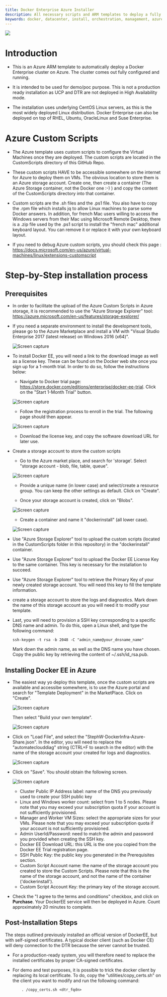 ```yaml
---
title: Docker Enterprise Azure Installer
description: All necessary scripts and ARM templates to deploy a fully functional Docker Enterprise cluster on Microsoft Azure. The ARM template deploys 1 UCP controller, 1 DTR server, up to 5 linux workers, and up to 5 windows workers. Everything is deployed and configured automatically. The end of the deployment is a fully functional cluster.
keywords: docker, datacenter, install, orchestration, management, azure, swarm, microsoft, windows
---
```


<a href="https://portal.azure.com/#create/Microsoft.Template/uri/https%3A%2F%2Fraw.githubusercontent.com%2Fnpintaux%2FDockerTricks%2Fmaster%2FInstallOnAzure%2Fazuredeploy.json" target="_blank">
    <img src="http://azuredeploy.net/deploybutton.png"/>
</a>

# Introduction

* This is an Azure ARM template to automatically deploy a Docker Enterprise cluster on Azure. The cluster comes out fully configured and running.

* It is intended to be used for demo/poc purpose. This is not a production ready installation as UCP and DTR are not deployed in High Availability mode.

* The installation uses underlying CentOS Linux servers, as this is the most widely deployed Linux distribution. Docker Enterprise can also be deployed on top of RHEL, Ubuntu, OracleLinux and Suse Enterprise.

# Azure Custom Scripts

* The Azure template uses custom scripts to configure the Virtual Machines once they are deployed. The custom scripts are located in the CustomScripts directory of this GitHub Repo.

* These custom scripts HAVE to be accessible somewhere on the internet for Azure to deploy them on VMs. The obvious location to store them is an Azure storage account. Create one, then create a container (The Azure Storage container, not the Docker one :-) ) and copy the content of the CustomScripts directory into that container.

* Custom scripts are the .sh files and the .ps1 file. You also have to copy the .rpm file which installs jq to allow Linux machines to parse some Docker answers. In addition, for french Mac users willing to access the Windows servers from their Mac using Microsoft Remote Desktop, there is a .zip file used by the .ps1 script to install the "french mac" additional keyboard layout. You can remove it or replace it with your own keyboard layout.

* If you need to debug Azure custom scripts, you should check this page : https://docs.microsoft.com/en-us/azure/virtual-machines/linux/extensions-customscript

# Step-by-Step installation process

## Prerequisites
* In order to facilitate the upload of the Azure Custom Scripts in Azure storage, it is recommended to use the "Azure Storage Explorer" tool: https://azure.microsoft.com/en-us/features/storage-explorer/

* If you need a separate environment to install the development tools, please go to the Azure Marketplace and install a VM with "Visual Studio Enterprise 2017 (latest release) on Windows 2016 (x64)".

    ![Screen capture](images/DockerEE_createVMWindowsServer.png?raw=true)

* To install Docker EE, you will need a link to the download image as well as a license key. These can be found on the Docker web site once you sign up for a 1-month trial. In order to do so, follow the instructions below:

    * Navigate to Docker trial page: https://store.docker.com/editions/enterprise/docker-ee-trial. Click on the "Start 1-Month Trial" button.

    ![Screen capture](images/DockerEE_Start_a_trial.png?raw=true)

    * Follow the registration process to enroll in the trial. The following page should then appear.

    ![Screen capture](images/DockerEE_Download_license_and_url.png?raw=true)

    * Download the license key, and copy the software download URL for later use.

* Create a storage account to store the custom scripts
    * Go to the Azure market place, and search for 'storage'. Select "storage account - blob, file, table, queue".

    ![Screen capture](images/DockerEE_create_storage_account.png?raw=true)

    * Provide a unique name (in lower case) and select/create a resource group. You can keep the other settings as default. Click on "Create".

    * Once your storage account is created, click on "Blobs".

    ![Screen capture](images/DockerEE_create_container.png?raw=true)

    * Create a container and name it "dockerinstall" (all lower case).

    ![Screen capture](images/DockerEE_dockerinstall.png?raw=true)

* Use "Azure Storage Explorer" tool to upload the custom scripts (located in the CustomScripts folder in this repository) in the "dockerinstall" container.

* Use "Azure Storage Explorer" tool to upload the Docker EE License Key to the same container. This key is necessary for the installation to succeed.

* Use "Azure Storage Explorer" tool to retrieve the Primary Key of your newly created storage account. You will need this key to fill the template information.

* create a storage account to store the logs and diagnostics. Mark down the name of this storage account as you will need it to modify your template.

* Last, you will need to provision a SSH key corresponding to a specific DNS name and admin. To do this, open a Linux shell, and type the following command:
    ```
    ssh-keygen -t rsa -b 2048 -C "admin_name@your_dnsname_name"
    ```
    Mark down the admin name, as well as the DNS name you have chosen.
    Copy the public key by retrieving the content of ~/.ssh/id_rsa.pub.

## Installing Docker EE in Azure
* The easiest way yo deploy this template, once the custom scripts are available and accessibe somewhere, is to use the Azure portal and search for "Template Deployment" in the MarketPlace. Click on "Create".

    ![Screen capture](images/DockerEE_Template_Deployment.png?raw=true)

    Then select "Build your own template".

    ![Screen capture](images/DockerEE_Build_Template.png?raw=true)

* Click on "Load File", and select the "StephW-DockerInfra-Azure-Share.json". In the editor, you will need to replace the "automateclouddiag" string (CTRL+F to search in the editor) with the name of the storage account your created for logs and diagnostics.

    ![Screen capture](images/DockerEE_Modify_Template.png?raw=true)

* Click on "Save". You should obtain the following screen.

    ![Screen capture](images/DockerEE_Customized_Template.png?raw=true)

    * Cluster Public IP Address label: name of the DNS you previously used to create your SSH public key
    * Linux and Windows worker count: select from 1 to 5 nodes. Please note that you may exceed your subscription quota if your account is not sufficiently provisioned.
    * Manager and Worker VM Sizes: select the appropriate sizes for your VMs. Please note that you may exceed your subscription quota if your account is not sufficiently provisioned.
    * Admin UserId/Password: need to match the admin and password you provided when creating the SSH key.
    * Docker EE Download URL: this URL is the one you copied from the Docker EE Trial registration page.
    * SSH Public Key: the public key you generated in the Prerequisites section.
    * Custom Script Account name: the name of the storage account you created to store the Custom Scripts. Please note that this is the name of the storage account, and not the name of the container ('dockerinstall').
    * Custom Script Account Key: the primary key of the storage account.

* Check the "I agree to the terms and conditions" checkbox, and click on __Purchase__. Your DockerEE service will then be deployed in Azure. Count approximately 20 minutes to complete.

## Post-Installation Steps
The steps outlined previously installed an official version of DockerEE, but with self-signed certificates. A typical docker client (such as Docker CE) will deny connection to the DTR because the server cannot be trusted.

* For a production-ready system, you will therefore need to replace the installed certificates by proper CA-signed certificates.
* For demo and test purposes, it is possible to trick the docker client by replacing its local certificate. To do, copy the "utilities/copy_certs.sh" on the client you want to modify and run the following command:

    ```
        . /copy_certs.sh <dtr_fqdn>
    ```
